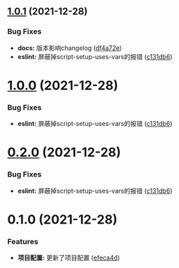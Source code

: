 ## [1.0.1](https://github.com/ouyangxiaoai/test/compare/v0.1.1...v1.0.1) (2021-12-28)


### Bug Fixes

* **docs:** 版本影响changelog ([df4a72e](https://github.com/ouyangxiaoai/test/commit/df4a72e237a511025b5955d5aefd95c5fcca1d29))
* **eslint:** 屏蔽掉script-setup-uses-vars的报错 ([c131db6](https://github.com/ouyangxiaoai/test/commit/c131db65e6908af8c39099d3e7375df68def647f))



# [1.0.0](https://github.com/ouyangxiaoai/test/compare/v0.1.1...v1.0.0) (2021-12-28)


### Bug Fixes

* **eslint:** 屏蔽掉script-setup-uses-vars的报错 ([c131db6](https://github.com/ouyangxiaoai/test/commit/c131db65e6908af8c39099d3e7375df68def647f))



# [0.2.0](https://github.com/ouyangxiaoai/test/compare/v0.1.1...v0.2.0) (2021-12-28)


### Bug Fixes

* **eslint:** 屏蔽掉script-setup-uses-vars的报错 ([c131db6](https://github.com/ouyangxiaoai/test/commit/c131db65e6908af8c39099d3e7375df68def647f))



# 0.1.0 (2021-12-28)


### Features

* **项目配置:** 更新了项目配置 ([efeca4d](https://github.com/ouyangxiaoai/test/commit/efeca4de0eb13f5bdae4c47273a4e93cc3e3ce29))



